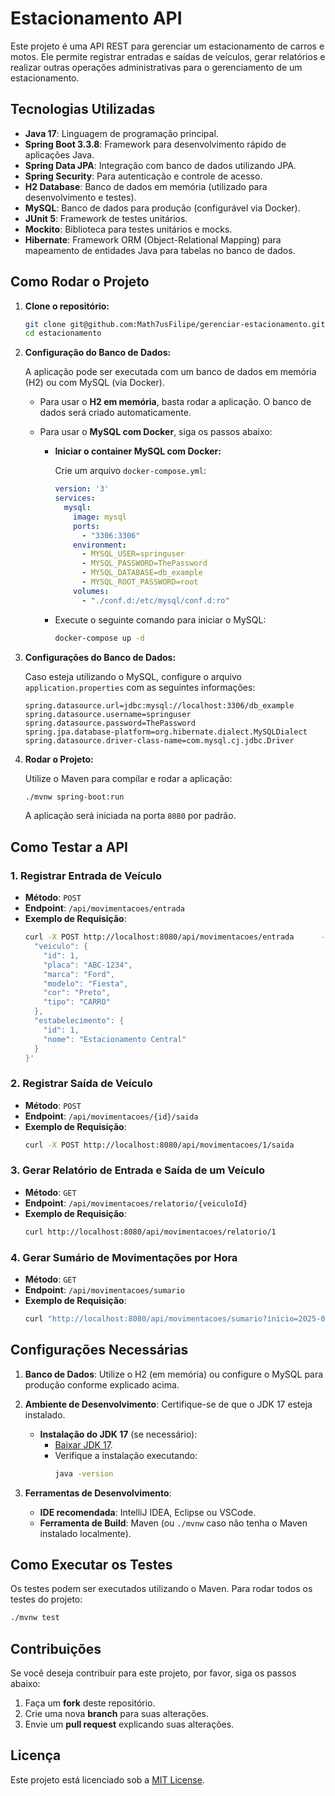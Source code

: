 
# Estacionamento API

Este projeto é uma API REST para gerenciar um estacionamento de carros e motos. Ele permite registrar entradas e saídas de veículos, gerar relatórios e realizar outras operações administrativas para o gerenciamento de um estacionamento.

## Tecnologias Utilizadas

- **Java 17**: Linguagem de programação principal.
- **Spring Boot 3.3.8**: Framework para desenvolvimento rápido de aplicações Java.
- **Spring Data JPA**: Integração com banco de dados utilizando JPA.
- **Spring Security**: Para autenticação e controle de acesso.
- **H2 Database**: Banco de dados em memória (utilizado para desenvolvimento e testes).
- **MySQL**: Banco de dados para produção (configurável via Docker).
- **JUnit 5**: Framework de testes unitários.
- **Mockito**: Biblioteca para testes unitários e mocks.
- **Hibernate**: Framework ORM (Object-Relational Mapping) para mapeamento de entidades Java para tabelas no banco de dados.

## Como Rodar o Projeto

1. **Clone o repositório:**

   ```bash
   git clone git@github.com:Math7usFilipe/gerenciar-estacionamento.git
   cd estacionamento
   ```

2. **Configuração do Banco de Dados:**

   A aplicação pode ser executada com um banco de dados em memória (H2) ou com MySQL (via Docker).

    - Para usar o **H2 em memória**, basta rodar a aplicação. O banco de dados será criado automaticamente.
    - Para usar o **MySQL com Docker**, siga os passos abaixo:

        - **Iniciar o container MySQL com Docker:**

          Crie um arquivo `docker-compose.yml`:

          ```yaml
          version: '3'
          services:
            mysql:
              image: mysql
              ports:
                - "3306:3306"
              environment:
                - MYSQL_USER=springuser
                - MYSQL_PASSWORD=ThePassword
                - MYSQL_DATABASE=db_example
                - MYSQL_ROOT_PASSWORD=root
              volumes:
                - "./conf.d:/etc/mysql/conf.d:ro"
          ```

        - Execute o seguinte comando para iniciar o MySQL:

          ```bash
          docker-compose up -d
          ```

3. **Configurações do Banco de Dados:**

   Caso esteja utilizando o MySQL, configure o arquivo `application.properties` com as seguintes informações:

   ```properties
   spring.datasource.url=jdbc:mysql://localhost:3306/db_example
   spring.datasource.username=springuser
   spring.datasource.password=ThePassword
   spring.jpa.database-platform=org.hibernate.dialect.MySQLDialect
   spring.datasource.driver-class-name=com.mysql.cj.jdbc.Driver
   ```

4. **Rodar o Projeto:**

   Utilize o Maven para compilar e rodar a aplicação:

   ```bash
   ./mvnw spring-boot:run
   ```

   A aplicação será iniciada na porta `8080` por padrão.

## Como Testar a API

### 1. **Registrar Entrada de Veículo**

- **Método**: `POST`
- **Endpoint**: `/api/movimentacoes/entrada`
- **Exemplo de Requisição**:
  ```bash
  curl -X POST http://localhost:8080/api/movimentacoes/entrada      -H "Content-Type: application/json"      -d '{
    "veiculo": {
      "id": 1,
      "placa": "ABC-1234",
      "marca": "Ford",
      "modelo": "Fiesta",
      "cor": "Preto",
      "tipo": "CARRO"
    },
    "estabelecimento": {
      "id": 1,
      "nome": "Estacionamento Central"
    }
  }'
  ```

### 2. **Registrar Saída de Veículo**

- **Método**: `POST`
- **Endpoint**: `/api/movimentacoes/{id}/saida`
- **Exemplo de Requisição**:
  ```bash
  curl -X POST http://localhost:8080/api/movimentacoes/1/saida
  ```

### 3. **Gerar Relatório de Entrada e Saída de um Veículo**

- **Método**: `GET`
- **Endpoint**: `/api/movimentacoes/relatorio/{veiculoId}`
- **Exemplo de Requisição**:
  ```bash
  curl http://localhost:8080/api/movimentacoes/relatorio/1
  ```

### 4. **Gerar Sumário de Movimentações por Hora**

- **Método**: `GET`
- **Endpoint**: `/api/movimentacoes/sumario`
- **Exemplo de Requisição**:
  ```bash
  curl "http://localhost:8080/api/movimentacoes/sumario?inicio=2025-02-15T10:00:00&fim=2025-02-15T11:00:00"
  ```

## Configurações Necessárias

1. **Banco de Dados**: Utilize o H2 (em memória) ou configure o MySQL para produção conforme explicado acima.
2. **Ambiente de Desenvolvimento**: Certifique-se de que o JDK 17 esteja instalado.

    - **Instalação do JDK 17** (se necessário):
        - [Baixar JDK 17](https://jdk.java.net/17/).
        - Verifique a instalação executando:
          ```bash
          java -version
          ```

3. **Ferramentas de Desenvolvimento**:
    - **IDE recomendada**: IntelliJ IDEA, Eclipse ou VSCode.
    - **Ferramenta de Build**: Maven (ou `./mvnw` caso não tenha o Maven instalado localmente).

## Como Executar os Testes

Os testes podem ser executados utilizando o Maven. Para rodar todos os testes do projeto:

```bash
./mvnw test
```

## Contribuições

Se você deseja contribuir para este projeto, por favor, siga os passos abaixo:

1. Faça um **fork** deste repositório.
2. Crie uma nova **branch** para suas alterações.
3. Envie um **pull request** explicando suas alterações.

## Licença

Este projeto está licenciado sob a [MIT License](LICENSE).
